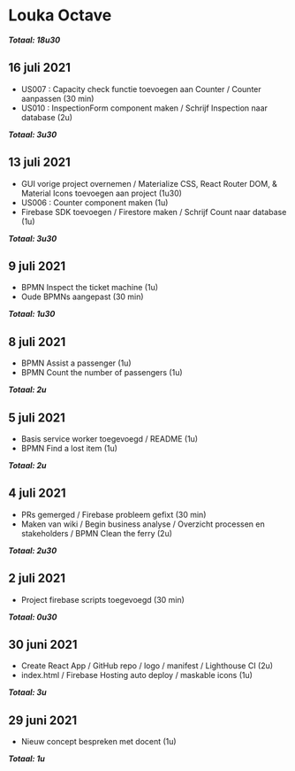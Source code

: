 # Louka Octave
***Totaal: 18u30***

## 16 juli 2021
* US007 : Capacity check functie toevoegen aan Counter / Counter aanpassen (30 min)
* US010 : InspectionForm component maken / Schrijf Inspection naar database (2u)

***Totaal: 3u30***

## 13 juli 2021
* GUI vorige project overnemen / Materialize CSS, React Router DOM, & Material Icons toevoegen aan project (1u30)
* US006 : Counter component maken (1u)
* Firebase SDK toevoegen / Firestore maken / Schrijf Count naar database (1u)

***Totaal: 3u30***

## 9 juli 2021
* BPMN Inspect the ticket machine (1u)
* Oude BPMNs aangepast (30 min)

***Totaal: 1u30***

## 8 juli 2021
* BPMN Assist a passenger (1u)
* BPMN Count the number of passengers (1u)

***Totaal: 2u***

## 5 juli 2021
* Basis service worker toegevoegd / README (1u)
* BPMN Find a lost item (1u)

***Totaal: 2u***

## 4 juli 2021
* PRs gemerged / Firebase probleem gefixt (30 min)
* Maken van wiki / Begin business analyse / Overzicht processen en stakeholders / BPMN Clean the ferry (2u) 

***Totaal: 2u30***

## 2 juli 2021
* Project firebase scripts toegevoegd (30 min)

***Totaal: 0u30***

## 30 juni 2021
* Create React App / GitHub repo / logo / manifest / Lighthouse CI (2u)
* index.html / Firebase Hosting auto deploy / maskable icons (1u)

***Totaal: 3u***

## 29 juni 2021
* Nieuw concept bespreken met docent (1u)

***Totaal: 1u***


